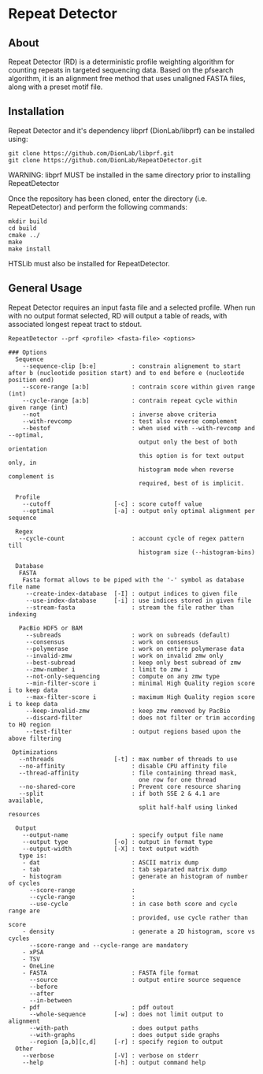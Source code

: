 # Repeat Detector
## About
Repeat Detector (RD) is a deterministic profile weighting algorithm for counting repeats in targeted sequencing data. Based on the pfsearch algorithm, it is an alignment free method that uses unaligned FASTA files, along with a preset motif file. 

## Installation
Repeat Detector and it's dependency libprf (DionLab/libprf) can be installed using:
```
git clone https://github.com/DionLab/libprf.git
git clone https://github.com/DionLab/RepeatDetector.git
```
WARNING: libprf MUST be installed in the same directory prior to installing RepeatDetector

Once the repository has been cloned, enter the directory (i.e. RepeatDetector) and perform the following commands:

```
mkdir build
cd build
cmake ../
make 
make install
```
HTSLib must also be installed for RepeatDetector.

## General Usage
Repeat Detector requires an input fasta file and a selected profile. When run with no output format selected, RD will output a table of reads, with associated longest repeat tract to stdout. 

```
RepeatDetector --prf <profile> <fasta-file> <options>

### Options
  Sequence
    --sequence-clip [b:e]          : constrain alignement to start after b (nucleotide position start) and to end before e (nucleotide position end)
    --score-range [a:b]            : contrain score within given range (int)
    --cycle-range [a:b]            : contrain repeat cycle within given range (int)
    --not                          : inverse above criteria
    --with-revcomp                 : test also reverse complement
    --bestof                       : when used with --with-revcomp and --optimal,
                                     output only the best of both orientation
                                     this option is for text output only, in
                                     histogram mode when reverse complement is
                                     required, best of is implicit.

  Profile
    --cutoff                  [-c] : score cutoff value
    --optimal                 [-a] : output only optimal alignment per sequence

  Regex
   --cycle-count                   : account cycle of regex pattern till
                                     histogram size (--histogram-bins)

  Database
   FASTA
    Fasta format allows to be piped with the '-' symbol as database file name
     --create-index-database  [-I] : output indices to given file
     --use-index-database     [-i] : use indices stored in given file
     --stream-fasta                : stream the file rather than indexing

   PacBio HDF5 or BAM
     --subreads                    : work on subreads (default)
     --consensus                   : work on consensus
     --polymerase                  : work on entire polymerase data
     --invalid-zmw                 : work on invalid zmw only
     --best-subread                : keep only best subread of zmw
     --zmw-number i                : limit to zmw i
     --not-only-sequencing         : compute on any zmw type
     --min-filter-score i          : minimal High Quality region score i to keep data
     --max-filter-score i          : maximum High Quality region score i to keep data
     --keep-invalid-zmw            : keep zmw removed by PacBio
     --discard-filter              : does not filter or trim according to HQ region
     --test-filter                 : output regions based upon the above filtering

 Optimizations
   --nthreads                 [-t] : max number of threads to use
   --no-affinity                   : disable CPU affinity file
   --thread-affinity               : file containing thread mask,
                                     one row for one thread
   --no-shared-core                : Prevent core resource sharing
   --split                         : if both SSE 2 & 4.1 are available,
                                     split half-half using linked resources

  Output
    --output-name                  : specify output file name
    --output type             [-o] : output in format type
    --output-width            [-X] : text output width
   type is:
    - dat                          : ASCII matrix dump
    - tab                          : tab separated matrix dump
    - histogram                    : generate an histogram of number of cycles
      --score-range                :
      --cycle-range                :
      --use-cycle                  : in case both score and cycle range are
                                   : provided, use cycle rather than score
    - density                      : generate a 2D histogram, score vs cycles
      --score-range and --cycle-range are mandatory
    - xPSA
    - TSV
    - OneLine
    - FASTA                        : FASTA file format
      --source                     : output entire source sequence
      --before
      --after
      --in-between
    - pdf                          : pdf outout
      --whole-sequence        [-w] : does not limit output to alignment
      --with-path                  : does output paths
      --with-graphs                : does output side graphs
      --region [a,b][c,d]     [-r] : specify region to output
  Other
    --verbose                 [-V] : verbose on stderr
    --help                    [-h] : output command help
